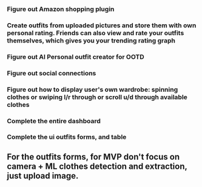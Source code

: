 ### Figure out Amazon shopping plugin
### Create outfits from uploaded pictures and store them with own personal rating. Friends can also view and rate your outfits themselves, which gives you your trending rating graph
### Figure out AI Personal outfit creator for OOTD
### Figure out social connections
### Figure out how to display user's own wardrobe: spinning clothes or swiping l/r through or scroll u/d through available clothes
### Complete the entire dashboard
### Complete the ui outfits forms, and table
## For the outfits forms, for MVP don't focus on camera + ML clothes detection and extraction, just upload image.